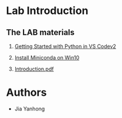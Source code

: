# Lab Introduction

## The LAB materials

1. [Getting Started with Python in VS Codev2](https://github.com/jiayh-sustech/Machine-Learning-2022F/blob/main/Lab%20Introduction/Getting%20Started%20with%20Python%20in%20VS%20Codev2.md)

2. [Install Miniconda on Win10](https://github.com/jiayh-sustech/Machine-Learning-2022F/blob/main/Lab%20Introduction/Install%20Miniconda%20on%20Win10.md)

3. [Introduction.pdf](https://github.com/jiayh-sustech/Machine-Learning-2022F/blob/main/Lab%20Introduction/1.Introduction.pdf)

   

# Authors

- Jia Yanhong

